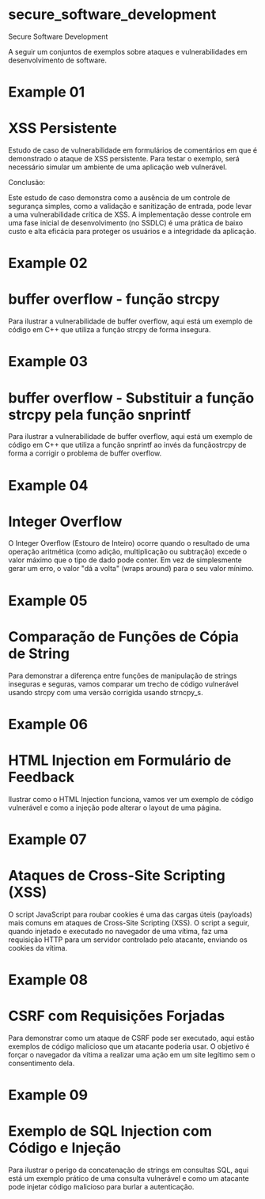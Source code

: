 # secure_software_development
Secure Software Development

A seguir um conjuntos de exemplos sobre ataques e vulnerabilidades em desenvolvimento de software.

# Example 01

# XSS Persistente
Estudo de caso de vulnerabilidade em formulários de comentários em que é demonstrado o ataque de XSS persistente. Para testar o exemplo, será necessário simular um ambiente de uma aplicação web vulnerável.

Conclusão:

Este estudo de caso demonstra como a ausência de um controle de segurança simples, como a validação e sanitização de entrada, pode levar a uma vulnerabilidade crítica de XSS. A implementação desse controle em uma fase inicial de desenvolvimento (no SSDLC) é uma prática de baixo custo e alta eficácia para proteger os usuários e a integridade da aplicação.

# Example 02

# buffer overflow - função strcpy

Para ilustrar a vulnerabilidade de buffer overflow, aqui está um exemplo de código em C++ que utiliza a função strcpy de forma insegura.


# Example 03 

# buffer overflow - Substituir a função strcpy pela função snprintf 

Para ilustrar a vulnerabilidade de buffer overflow, aqui está um exemplo de código em C++ que utiliza a função snprintf ao invés da funçãostrcpy de forma a corrigir o problema de buffer overflow.


# Example 04

# Integer Overflow

O Integer Overflow (Estouro de Inteiro) ocorre quando o resultado de uma operação aritmética (como adição, multiplicação ou subtração) excede o valor máximo que o tipo de dado pode conter. Em vez de simplesmente gerar um erro, o valor "dá a volta" (wraps around) para o seu valor mínimo.

# Example 05

# Comparação de Funções de Cópia de String

Para demonstrar a diferença entre funções de manipulação de strings inseguras e seguras, vamos comparar um trecho de código vulnerável usando strcpy com uma versão corrigida usando strncpy_s.

# Example 06

# HTML Injection em Formulário de Feedback

Ilustrar como o HTML Injection funciona, vamos ver um exemplo de código vulnerável e como a injeção pode alterar o layout de uma página. 

# Example 07

# Ataques de Cross-Site Scripting (XSS)

O script JavaScript para roubar cookies é uma das cargas úteis (payloads) mais comuns em ataques de Cross-Site Scripting (XSS). O script a seguir, quando injetado e executado no navegador de uma vítima, faz uma requisição HTTP para um servidor controlado pelo atacante, enviando os cookies da vítima.


# Example 08

# CSRF com Requisições Forjadas

Para demonstrar como um ataque de CSRF pode ser executado, aqui estão exemplos de código malicioso que um atacante poderia usar. O objetivo é forçar o navegador da vítima a realizar uma ação em um site legítimo sem o consentimento dela.


# Example 09

# Exemplo de SQL Injection com Código e Injeção

Para ilustrar o perigo da concatenação de strings em consultas SQL, aqui está um exemplo prático de uma consulta vulnerável e como um atacante pode injetar código malicioso para burlar a autenticação.